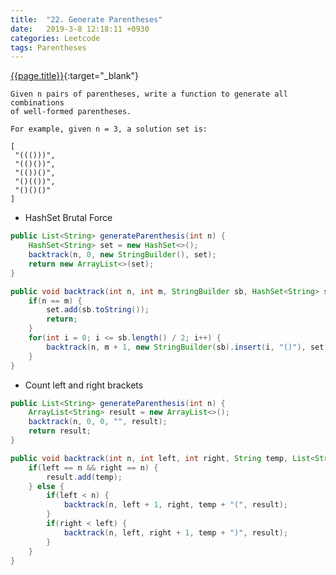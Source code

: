 ```yaml
---
title:  "22. Generate Parentheses"
date:   2019-3-8 12:18:11 +0930
categories: Leetcode
tags: Parentheses
---
```


[{{page.title}}](https://leetcode.com/problems/generate-parentheses/){:target="_blank"}


    Given n pairs of parentheses, write a function to generate all combinations
    of well-formed parentheses.

    For example, given n = 3, a solution set is:

    [
     "((()))",
     "(()())",
     "(())()",
     "()(())",
     "()()()"
    ]


* HashSet Brutal Force

```java
public List<String> generateParenthesis(int n) {
    HashSet<String> set = new HashSet<>();
    backtrack(n, 0, new StringBuilder(), set);
    return new ArrayList<>(set);
}

public void backtrack(int n, int m, StringBuilder sb, HashSet<String> set) {
    if(n == m) {
        set.add(sb.toString());
        return;
    }
    for(int i = 0; i <= sb.length() / 2; i++) {
        backtrack(n, m + 1, new StringBuilder(sb).insert(i, "()"), set);
    }
}
```

* Count left and right brackets

```java
public List<String> generateParenthesis(int n) {
    ArrayList<String> result = new ArrayList<>();
    backtrack(n, 0, 0, "", result);
    return result;
}

public void backtrack(int n, int left, int right, String temp, List<String> result) {
    if(left == n && right == n) {
        result.add(temp);
    } else {
        if(left < n) {
            backtrack(n, left + 1, right, temp + "(", result);
        }
        if(right < left) {
            backtrack(n, left, right + 1, temp + ")", result);
        }
    }
}
```
